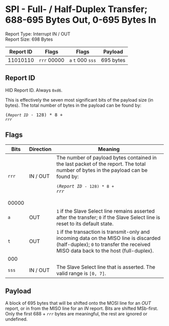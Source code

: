 
# SPI - Full- / Half-Duplex Transfer; 688-695 Bytes Out, 0-695 Bytes In
Report Type: Interrupt IN / OUT<br />
Report Size: 698 Bytes

| Report ID | Flags | Flags | Payload |
|-----------|-------|-------|---------|
| 11010110 | `rrr`&nbsp;00000 | `a`&nbsp;`t`&nbsp;000&nbsp;`sss` | 695 bytes |

## Report ID
HID Report ID.  Always `0xd6`.

This is effectively the seven most significant bits of the payload size (in bytes).  The total number of bytes in the payload can be found by: <pre>(*`Report ID`* - 128) * 8 + *`rrr`*</pre>

## Flags

| Bits  | Direction | Meaning |
|-------|-----------|---------|
| `rrr` | IN / OUT  | The number of payload bytes contained in the last packet of the report.  The total number of bytes in the payload can be found by: <pre>(*`Report ID`* - 128) * 8 + *`rrr`*</pre> |
| 00000 |          |                                                                       |
| `a`   | OUT      | `1` if the Slave Select line remains asserted after the transfer; `0` if the Slave Select line is reset to its default state. |
| `t`   | OUT      | `1` if the transaction is transmit-only and incoming data on the MISO line is discarded (half-duplex); `0` to transfer the received MISO data back to the host (full-duplex). |
| 000   |          |                                                                       |
| `sss` | IN / OUT | The Slave Select line that is asserted.  The valid range is `[0, 7]`. |

## Payload
A block of 695 bytes that will be shifted onto the MOSI line for an *OUT* report, or in from the MISO line for an *IN* report.  Bits are shifted MSb-first.  Only the first 688 + *`rrr`* bytes are meaningful, the rest are ignored or undefined.
